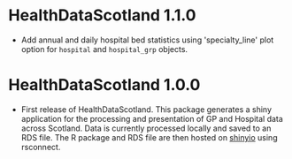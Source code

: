 # HealthDataScotland 1.1.0

* Add annual and daily hospital bed statistics using 'specialty_line' plot option for `hospital` and `hospital_grp` objects.

# HealthDataScotland 1.0.0

* First release of HealthDataScotland. This package generates a shiny application for the processing and presentation of GP and Hospital data across Scotland. Data is currently processed locally and saved to an RDS file. The R package and RDS
file are then hosted on [shinyio](https://jack-sleight.shinyapps.io/healthdatascotland/) using rsconnect.